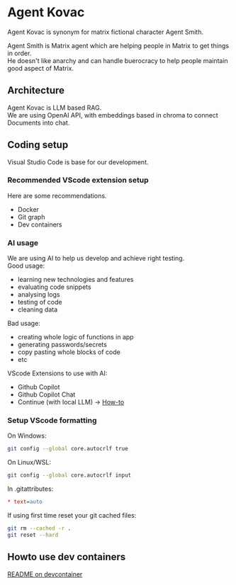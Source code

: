 # Agent Kovac 

Agent Kovac is synonym for matrix fictional character Agent Smith.  

Agent Smith is Matrix agent which are helping people in Matrix to get things in order.  
He doesn't like anarchy and can handle buerocracy to help people maintain good aspect of Matrix.  


## Architecture  

Agent Kovac is LLM based RAG.  
We are using OpenAI API, with embeddings based in chroma to connect Documents into chat. 


## Coding setup

Visual Studio Code is base for our development.


### Recommended VScode extension setup

Here are some recommendations.
- Docker
- Git graph
- Dev containers


### AI usage

We are using AI to help us develop and achieve right testing.  
Good usage:  
- learning new technologies and features
- evaluating code snippets
- analysing logs
- testing of code
- cleaning data

Bad usage:
- creating whole logic of functions in app
- generating passwords/secrets
- copy pasting whole blocks of code
- etc

VScode Extensions to use with AI:
- Github Copilot
- Github Copilot Chat
- Continue (with local LLM) -> [How-to](https://github.com/devopsacid/local-llm)

### Setup VScode formatting

On Windows:  
```sh
git config --global core.autocrlf true
```

On Linux/WSL:  
```sh
git config --global core.autocrlf input 
```

In .gitattributes:  
```ini
* text=auto
```

If using first time reset your git cached files:  
```sh
git rm --cached -r .
git reset --hard
``` 

## Howto use dev containers

[README on devcontainer](README-devcontainer.md)


